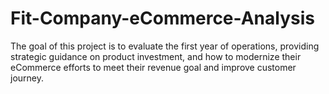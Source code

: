 # Fit-Company-eCommerce-Analysis
The goal of this project is to evaluate the first year of operations, providing strategic guidance on product investment, and how to modernize their eCommerce efforts to meet their revenue goal and improve customer journey. 
